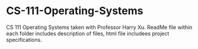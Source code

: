 # CS-111-Operating-Systems

CS 111 Operating Systems taken with Professor Harry Xu. ReadMe file within each folder includes description of files, html file includees project specifications.
